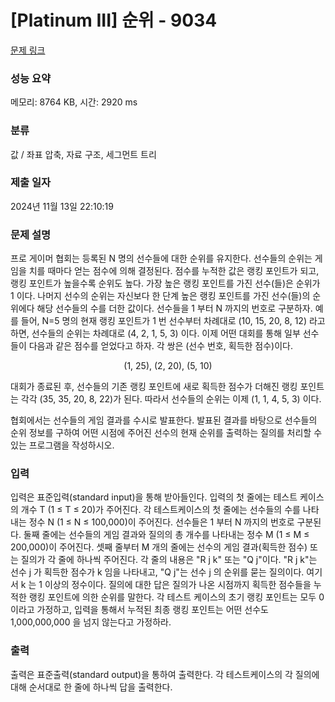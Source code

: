 # [Platinum III] 순위 - 9034 

[문제 링크](https://www.acmicpc.net/problem/9034) 

### 성능 요약

메모리: 8764 KB, 시간: 2920 ms

### 분류

값 / 좌표 압축, 자료 구조, 세그먼트 트리

### 제출 일자

2024년 11월 13일 22:10:19

### 문제 설명

<p>프로 게이머 협회는 등록된 N 명의 선수들에 대한 순위를 유지한다. 선수들의 순위는 게임을 치를 때마다 얻는 점수에 의해 결정된다. 점수를 누적한 값은 랭킹 포인트가 되고, 랭킹 포인트가 높을수록 순위도 높다. 가장 높은 랭킹 포인트를 가진 선수(들)은 순위가 1 이다. 나머지 선수의 순위는 자신보다 한 단계 높은 랭킹 포인트를 가진 선수(들)의 순위에다 해당 선수들의 수를 더한 값이다. 선수들을 1 부터 N 까지의 번호로 구분하자. 예를 들어, N=5 명의 현재 랭킹 포인트가 1 번 선수부터 차례대로 (10, 15, 20, 8, 12) 라고 하면, 선수들의 순위는 차례대로 (4, 2, 1, 5, 3) 이다. 이제 어떤 대회를 통해 일부 선수들이 다음과 같은 점수를 얻었다고 하자. 각 쌍은 (선수 번호, 획득한 점수)이다.</p>

<p style="text-align: center;">(1, 25), (2, 20), (5, 10)</p>

<p>대회가 종료된 후, 선수들의 기존 랭킹 포인트에 새로 획득한 점수가 더해진 랭킹 포인트는 각각 (35, 35, 20, 8, 22)가 된다. 따라서 선수들의 순위는 이제 (1, 1, 4, 5, 3) 이다.</p>

<p>협회에서는 선수들의 게임 결과를 수시로 발표한다. 발표된 결과를 바탕으로 선수들의 순위 정보를 구하여 어떤 시점에 주어진 선수의 현재 순위를 출력하는 질의를 처리할 수 있는 프로그램을 작성하시오.</p>

### 입력 

 <p>입력은 표준입력(standard input)을 통해 받아들인다. 입력의 첫 줄에는 테스트 케이스의 개수 T (1 ≤ T ≤ 20)가 주어진다. 각 테스트케이스의 첫 줄에는 선수들의 수를 나타내는 정수 N (1 ≤ N ≤ 100,000)이 주어진다. 선수들은 1 부터 N 까지의 번호로 구분된다. 둘째 줄에는 선수들의 게임 결과와 질의의 총 개수를 나타내는 정수 M (1 ≤ M ≤ 200,000)이 주어진다. 셋째 줄부터 M 개의 줄에는 선수의 게임 결과(획득한 점수) 또는 질의가 각 줄에 하나씩 주어진다. 각 줄의 내용은 "R j k" 또는 "Q j"이다. "R j k"는 선수 j 가 획득한 점수가 k 임을 나타내고, "Q j"는 선수 j 의 순위를 묻는 질의이다. 여기서 k 는 1 이상의 정수이다. 질의에 대한 답은 질의가 나온 시점까지 획득한 점수들을 누적한 랭킹 포인트에 의한 순위를 말한다. 각 테스트 케이스의 초기 랭킹 포인트는 모두 0 이라고 가정하고, 입력을 통해서 누적된 최종 랭킹 포인트는 어떤 선수도 1,000,000,000 을 넘지 않는다고 가정하라.</p>

### 출력 

 <p>출력은 표준출력(standard output)을 통하여 출력한다. 각 테스트케이스의 각 질의에 대해 순서대로 한 줄에 하나씩 답을 출력한다.</p>


